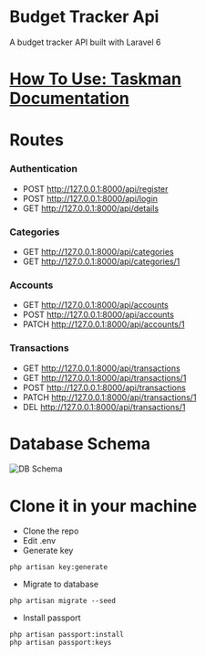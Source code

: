 # Budget Tracker Api
A budget tracker API built with Laravel 6
 
# [How To Use: Taskman Documentation](https://documenter.getpostman.com/view/6526771/SVtWvmj6?version=latest)

# Routes

### Authentication
- POST http://127.0.0.1:8000/api/register
- POST http://127.0.0.1:8000/api/login
- GET http://127.0.0.1:8000/api/details

### Categories
- GET http://127.0.0.1:8000/api/categories
- GET http://127.0.0.1:8000/api/categories/1

### Accounts
- GET http://127.0.0.1:8000/api/accounts
- POST http://127.0.0.1:8000/api/accounts
- PATCH http://127.0.0.1:8000/api/accounts/1

### Transactions
- GET http://127.0.0.1:8000/api/transactions
- GET http://127.0.0.1:8000/api/transactions/1
- POST http://127.0.0.1:8000/api/transactions
- PATCH http://127.0.0.1:8000/api/transactions/1
- DEL http://127.0.0.1:8000/api/transactions/1


# Database Schema
![DB Schema](https://i.imgur.com/oPlM7rv.png)

# Clone it in your machine
- Clone the repo
- Edit .env
- Generate key
```code
php artisan key:generate
```
- Migrate to database
```code
php artisan migrate --seed
```
- Install passport
```code
php artisan passport:install
php artisan passport:keys
```
